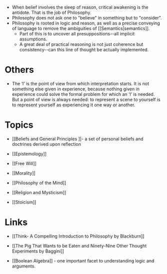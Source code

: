 * When belief involves the sleep of reason, critical awakening is the antidote. That is the job of Philosophy.
* Philosophy does not ask one to "believe" in something but to  "consider". 
* Philosophy is rooted in logic and reason, as well as a precise conveying of language to remove the ambiguities of [[Semantics|semantics]].
	* Part of this is to uncover all presuppositions--all implicit assumptions.
	* A great deal of practical reasoning is not just coherence but consistency--can this line of thought be actually implemented.

# Others
* The ‘I’ is the point of view from which interpretation starts. It is not something else given in experience, because nothing given in experience could solve the formal problem for which an ‘I’ is needed. But a point of view is always needed: to represent a scene to yourself is to represent yourself as experiencing it one way or another.
# Topics
* [[Beliefs and General Principles ]]- a set of personal beliefs and doctrines derived upon reflection

* [[Epistemology]]
* [[Free Will]]
* [[Morality]]
* [[Philosophy of the Mind]]
* [[Religion and Mysticism]]
* [[Stoicism]]
# Links
* [[Think- A Compelling Introduction to Philosophy by Blackburn]]
* [[The Pig That Wants to be Eaten and Ninety-Nine Other Thought Experiments by Baggini]]

* [[Boolean Algebra]] - one important facet to understanding logic and arguments.